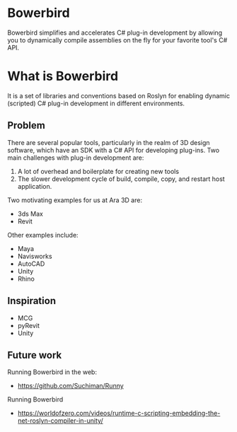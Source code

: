 # Bowerbird

Bowerbird simplifies and accelerates C# plug-in development by allowing you to dynamically compile assemblies 
on the fly for your favorite tool's C# API.

# What is Bowerbird 

It is a set of libraries and conventions based on Roslyn for enabling dynamic (scripted) C# plug-in development 
in different environments.  

## Problem

There are several popular tools, particularly in the realm of 3D design software, which have an SDK with a C# API for developing plug-ins. 
Two main challenges with plug-in development are:

1. A lot of overhead and boilerplate for creating new tools
2. The slower development cycle of build, compile, copy, and restart host application.   

Two motivating examples for us at Ara 3D are: 
* 3ds Max
* Revit

Other examples include:
* Maya
* Navisworks
* AutoCAD
* Unity
* Rhino

## Inspiration 

* MCG
* pyRevit
* Unity 

## Future work 

Running Bowerbird in the web: 
* https://github.com/Suchiman/Runny

Running Bowerbird 
* https://worldofzero.com/videos/runtime-c-scripting-embedding-the-net-roslyn-compiler-in-unity/
